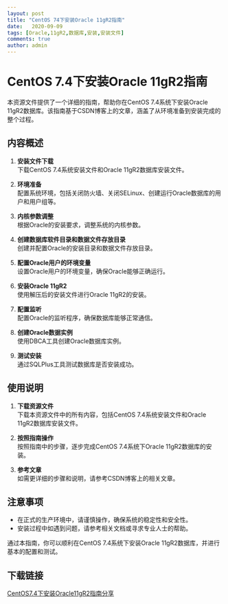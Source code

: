 ```yaml
---
layout: post
title: "CentOS 74下安装Oracle 11gR2指南"
date:   2020-09-09
tags: [Oracle,11gR2,数据库,安装,安装文件]
comments: true
author: admin
---
```

# CentOS 7.4下安装Oracle 11gR2指南

本资源文件提供了一个详细的指南，帮助你在CentOS 7.4系统下安装Oracle 11gR2数据库。该指南基于CSDN博客上的文章，涵盖了从环境准备到安装完成的整个过程。

## 内容概述

1. **安装文件下载**  
   下载CentOS 7.4系统安装文件和Oracle 11gR2数据库安装文件。

2. **环境准备**  
   配置系统环境，包括关闭防火墙、关闭SELinux、创建运行Oracle数据库的用户和用户组等。

3. **内核参数调整**  
   根据Oracle的安装要求，调整系统的内核参数。

4. **创建数据库软件目录和数据文件存放目录**  
   创建并配置Oracle的安装目录和数据文件存放目录。

5. **配置Oracle用户的环境变量**  
   设置Oracle用户的环境变量，确保Oracle能够正确运行。

6. **安装Oracle 11gR2**  
   使用解压后的安装文件进行Oracle 11gR2的安装。

7. **配置监听**  
   配置Oracle的监听程序，确保数据库能够正常通信。

8. **创建Oracle数据实例**  
   使用DBCA工具创建Oracle数据库实例。

9. **测试安装**  
   通过SQLPlus工具测试数据库是否安装成功。

## 使用说明

1. **下载资源文件**  
   下载本资源文件中的所有内容，包括CentOS 7.4系统安装文件和Oracle 11gR2数据库安装文件。

2. **按照指南操作**  
   按照指南中的步骤，逐步完成CentOS 7.4系统下Oracle 11gR2数据库的安装。

3. **参考文章**  
   如需更详细的步骤和说明，请参考CSDN博客上的相关文章。

## 注意事项

- 在正式的生产环境中，请谨慎操作，确保系统的稳定性和安全性。
- 安装过程中如遇到问题，请参考相关文档或寻求专业人士的帮助。

通过本指南，你可以顺利在CentOS 7.4系统下安装Oracle 11gR2数据库，并进行基本的配置和测试。

## 下载链接

[CentOS7.4下安装Oracle11gR2指南分享](https://pan.quark.cn/s/de54fdcc5923)